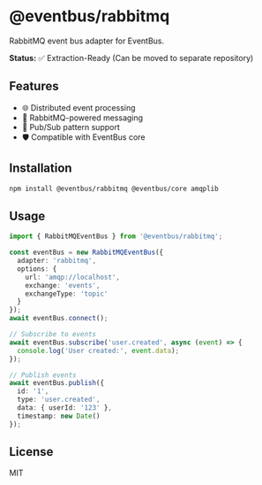 # @eventbus/rabbitmq

RabbitMQ event bus adapter for EventBus.

**Status:** ✅ Extraction-Ready (Can be moved to separate repository)

## Features

- 🌐 Distributed event processing
- 🐰 RabbitMQ-powered messaging
- 🔄 Pub/Sub pattern support
- 🛡️ Compatible with EventBus core

## Installation

```bash
npm install @eventbus/rabbitmq @eventbus/core amqplib
```

## Usage

```typescript
import { RabbitMQEventBus } from '@eventbus/rabbitmq';

const eventBus = new RabbitMQEventBus({
  adapter: 'rabbitmq',
  options: {
    url: 'amqp://localhost',
    exchange: 'events',
    exchangeType: 'topic'
  }
});
await eventBus.connect();

// Subscribe to events
await eventBus.subscribe('user.created', async (event) => {
  console.log('User created:', event.data);
});

// Publish events
await eventBus.publish({
  id: '1',
  type: 'user.created',
  data: { userId: '123' },
  timestamp: new Date()
});
```

## License

MIT
